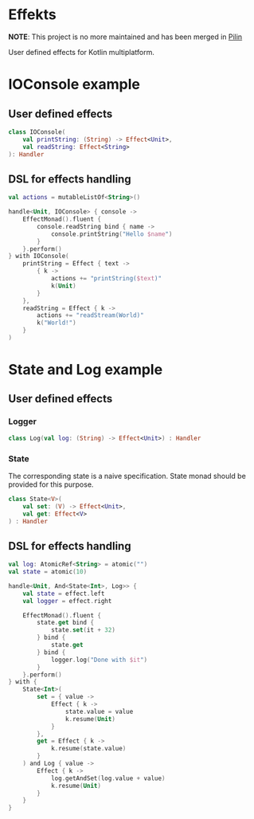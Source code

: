 # Effekts

**NOTE**: This project is no more maintained and has been merged in [Pilin](https://github.com/d-plaindoux/pilin)

User defined effects for Kotlin multiplatform.

# IOConsole example

## User defined effects

```kotlin
class IOConsole(
    val printString: (String) -> Effect<Unit>,
    val readString: Effect<String>
): Handler
```

## DSL for effects handling

```kotlin
val actions = mutableListOf<String>()

handle<Unit, IOConsole> { console ->
    EffectMonad().fluent {
        console.readString bind { name ->
            console.printString("Hello $name")
        }
    }.perform()
} with IOConsole(
    printString = Effect { text ->
        { k ->
            actions += "printString($text)"
            k(Unit)
        }
    },
    readString = Effect { k ->
        actions += "readStream(World)"
        k("World!")
    }
)
```

# State and Log example

## User defined effects

### Logger

```kotlin
class Log(val log: (String) -> Effect<Unit>) : Handler
```

### State

The corresponding state is a naive specification. State monad should 
be provided for this purpose.

```kotlin
class State<V>(
    val set: (V) -> Effect<Unit>,
    val get: Effect<V>
) : Handler
```

## DSL for effects handling

```kotlin
val log: AtomicRef<String> = atomic("")
val state = atomic(10)

handle<Unit, And<State<Int>, Log>> {
    val state = effect.left
    val logger = effect.right

    EffectMonad().fluent {
        state.get bind {
            state.set(it + 32)
        } bind {
            state.get
        } bind {
            logger.log("Done with $it")
        }
    }.perform()
} with {
    State<Int>(
        set = { value ->
            Effect { k ->
                state.value = value
                k.resume(Unit)
            }
        },
        get = Effect { k ->
            k.resume(state.value)
        }
    ) and Log { value ->
        Effect { k ->
            log.getAndSet(log.value + value)
            k.resume(Unit)
        }
    }
}
```


